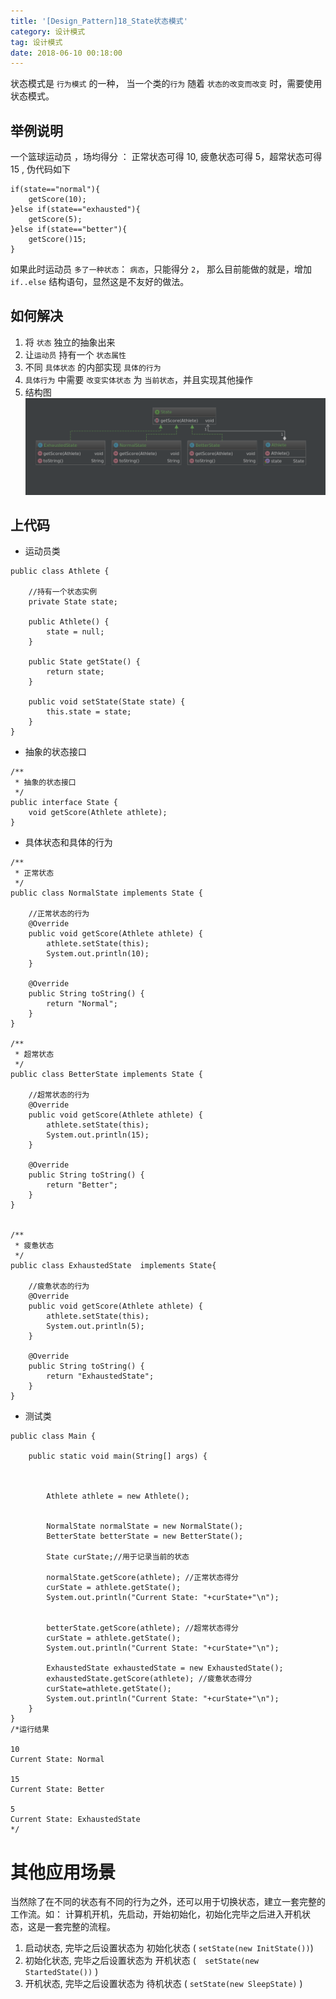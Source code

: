 ```yaml
---
title: '[Design_Pattern]18_State状态模式'
category: 设计模式
tag: 设计模式
date: 2018-06-10 00:18:00
---
```


状态模式是 `行为模式` 的一种， 当一个类的`行为` 随着 `状态的改变而改变` 时，需要使用 状态模式。

## 举例说明

一个篮球运动员 ，场均得分 ： 正常状态可得 10, 疲惫状态可得 5，超常状态可得 15 , 伪代码如下

```
if(state=="normal"){
    getScore(10);
}else if(state=="exhausted"){
    getScore(5);
}else if(state=="better"){
    getScore()15;
}
```
如果此时运动员 `多了一种状态`： `病态`，只能得分 `2`， 那么目前能做的就是，增加 `if..else` 结构语句，显然这是不友好的做法。

## 如何解决

1. 将 `状态` 独立的抽象出来
2. 让`运动员` 持有一个 `状态属性`
3. 不同 `具体状态` 的内部实现 `具体的行为`
4. `具体行为` 中需要 `改变实体状态` 为 `当前状态`，并且实现其他操作
5. 结构图
![](/images/dp18_state_00.png)

## 上代码

- 运动员类
```
public class Athlete {

    //持有一个状态实例
    private State state;

    public Athlete() {
        state = null;
    }

    public State getState() {
        return state;
    }

    public void setState(State state) {
        this.state = state;
    }
}

```
- 抽象的状态接口
```
/**
 * 抽象的状态接口
 */
public interface State {
    void getScore(Athlete athlete);
}
```
- 具体状态和具体的行为
```$xslt
/**
 * 正常状态
 */
public class NormalState implements State {
    
    //正常状态的行为
    @Override
    public void getScore(Athlete athlete) {
        athlete.setState(this);
        System.out.println(10);
    }

    @Override
    public String toString() {
        return "Normal";
    }
}

/**
 * 超常状态
 */
public class BetterState implements State {
    
    //超常状态的行为
    @Override
    public void getScore(Athlete athlete) {
        athlete.setState(this);
        System.out.println(15);
    }

    @Override
    public String toString() {
        return "Better";
    }
}


/**
 * 疲惫状态
 */
public class ExhaustedState  implements State{
    
    //疲惫状态的行为
    @Override
    public void getScore(Athlete athlete) {
        athlete.setState(this);
        System.out.println(5);
    }

    @Override
    public String toString() {
        return "ExhaustedState";
    }
}

```
- 测试类
```
public class Main {

    public static void main(String[] args) {



        Athlete athlete = new Athlete();


        NormalState normalState = new NormalState();
        BetterState betterState = new BetterState();

        State curState;//用于记录当前的状态

        normalState.getScore(athlete); //正常状态得分
        curState = athlete.getState();
        System.out.println("Current State: "+curState+"\n");


        betterState.getScore(athlete); //超常状态得分
        curState = athlete.getState();
        System.out.println("Current State: "+curState+"\n");

        ExhaustedState exhaustedState = new ExhaustedState();
        exhaustedState.getScore(athlete); //疲惫状态得分
        curState=athlete.getState(); 
        System.out.println("Current State: "+curState+"\n");
    }
}
/*运行结果

10
Current State: Normal

15
Current State: Better

5
Current State: ExhaustedState
*/

```

# 其他应用场景

当然除了在不同的状态有不同的行为之外，还可以用于切换状态，建立一套完整的工作流。如：
计算机开机，先启动，开始初始化，初始化完毕之后进入开机状态，这是一套完整的流程。

1. 启动状态, 完毕之后设置状态为 初始化状态 ( `setState(new InitState())`)
2. 初始化状态, 完毕之后设置状态为  开机状态 (`  setState(new StartedState())` )
3. 开机状态, 完毕之后设置状态为 待机状态 ( `setState(new SleepState)` )